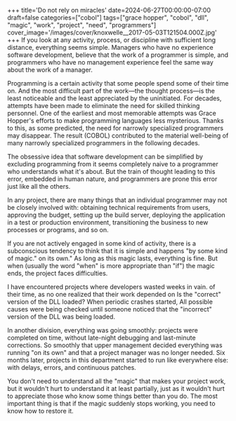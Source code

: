 +++
title='Do not rely on miracles'
date=2024-06-27T00:00:00-07:00
draft=false
categories=["cobol"]
tags=["grace hopper", "cobol", "dll", "magic", "work", "project", "need", "programmers"]
cover_image='/images/cover/knoxwelle__2017-05-03T121504.000Z.jpg'
+++
If you look at any activity, process, or discipline with sufficient
long distance, everything seems simple. Managers who have no experience
software development, believe that the work of a programmer is simple, and programmers who have no management experience feel the same way about the work of a manager.

Programming is a certain activity that some people spend some of their time on. And the most difficult part of the work—the thought process—is the least noticeable and the least appreciated by the uninitiated. For decades, attempts have been made to eliminate the need for skilled thinking personnel. One of the earliest and most memorable attempts was Grace Hopper's efforts to make programming languages less mysterious. Thanks to this, as some predicted, the need for narrowly specialized programmers may disappear. The result (COBOL) contributed to the material well-being of many narrowly specialized programmers in the following decades.

The obsessive idea that software development can be simplified by excluding programming from it seems completely naive to a programmer who understands what it's about. But the train of thought leading
to this error, embedded in human nature, and programmers are prone
this error just like all the others.

In any project, there are many things that an individual programmer may not be closely involved with: obtaining technical requirements from users, approving the budget, setting up the build server, deploying the application in a test or production environment, transitioning the business to new processes or programs, and so on.

If you are not actively engaged in some kind of activity, there is a subconscious tendency to think that it is simple and happens "by some kind of magic."
on its own." As long as this magic lasts, everything is fine. But when (usually the word "when" is more appropriate than "if") the magic ends, the project faces difficulties.

I have encountered projects where developers wasted weeks in vain.
of their time, as no one realized that their work depended on
Is the "correct" version of the DLL loaded? When periodic crashes started,
All possible causes were being checked until someone noticed that the "incorrect" version of the DLL was being loaded.

In another division, everything was going smoothly: projects were completed on time, without late-night debugging and last-minute corrections. So smoothly that upper management decided everything was running "on its own" and that a project manager was no longer needed. Six months later, projects in this department started to run like everywhere else: with delays, errors, and continuous patches.

You don't need to understand all the "magic" that makes your project work, but it wouldn't hurt to understand it at least partially, just as it wouldn't hurt to appreciate those who know some things better than you do.
The most important thing is that if the magic suddenly stops working, you need to know how to restore it.